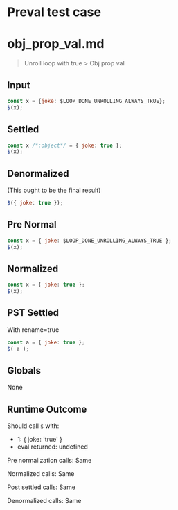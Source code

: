 # Preval test case

# obj_prop_val.md

> Unroll loop with true > Obj prop val
>
>

## Input

`````js filename=intro
const x = {joke: $LOOP_DONE_UNROLLING_ALWAYS_TRUE};
$(x);
`````

## Settled


`````js filename=intro
const x /*:object*/ = { joke: true };
$(x);
`````

## Denormalized
(This ought to be the final result)

`````js filename=intro
$({ joke: true });
`````

## Pre Normal


`````js filename=intro
const x = { joke: $LOOP_DONE_UNROLLING_ALWAYS_TRUE };
$(x);
`````

## Normalized


`````js filename=intro
const x = { joke: true };
$(x);
`````

## PST Settled
With rename=true

`````js filename=intro
const a = { joke: true };
$( a );
`````

## Globals

None

## Runtime Outcome

Should call `$` with:
 - 1: { joke: 'true' }
 - eval returned: undefined

Pre normalization calls: Same

Normalized calls: Same

Post settled calls: Same

Denormalized calls: Same
